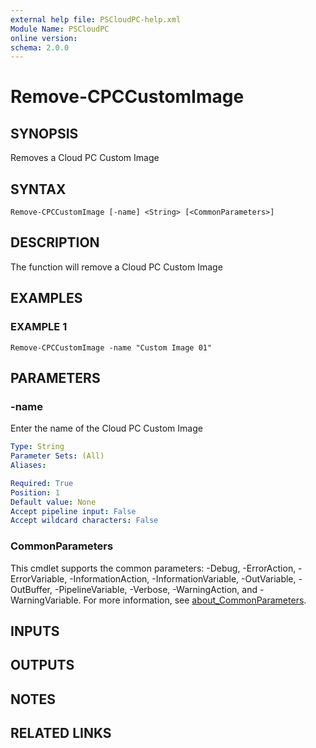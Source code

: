 ```yaml
---
external help file: PSCloudPC-help.xml
Module Name: PSCloudPC
online version:
schema: 2.0.0
---
```


# Remove-CPCCustomImage

## SYNOPSIS
Removes a Cloud PC Custom Image

## SYNTAX

```
Remove-CPCCustomImage [-name] <String> [<CommonParameters>]
```

## DESCRIPTION
The function will remove a Cloud PC Custom Image

## EXAMPLES

### EXAMPLE 1
```
Remove-CPCCustomImage -name "Custom Image 01"
```

## PARAMETERS

### -name
Enter the name of the Cloud PC Custom Image

```yaml
Type: String
Parameter Sets: (All)
Aliases:

Required: True
Position: 1
Default value: None
Accept pipeline input: False
Accept wildcard characters: False
```

### CommonParameters
This cmdlet supports the common parameters: -Debug, -ErrorAction, -ErrorVariable, -InformationAction, -InformationVariable, -OutVariable, -OutBuffer, -PipelineVariable, -Verbose, -WarningAction, and -WarningVariable. For more information, see [about_CommonParameters](http://go.microsoft.com/fwlink/?LinkID=113216).

## INPUTS

## OUTPUTS

## NOTES

## RELATED LINKS
